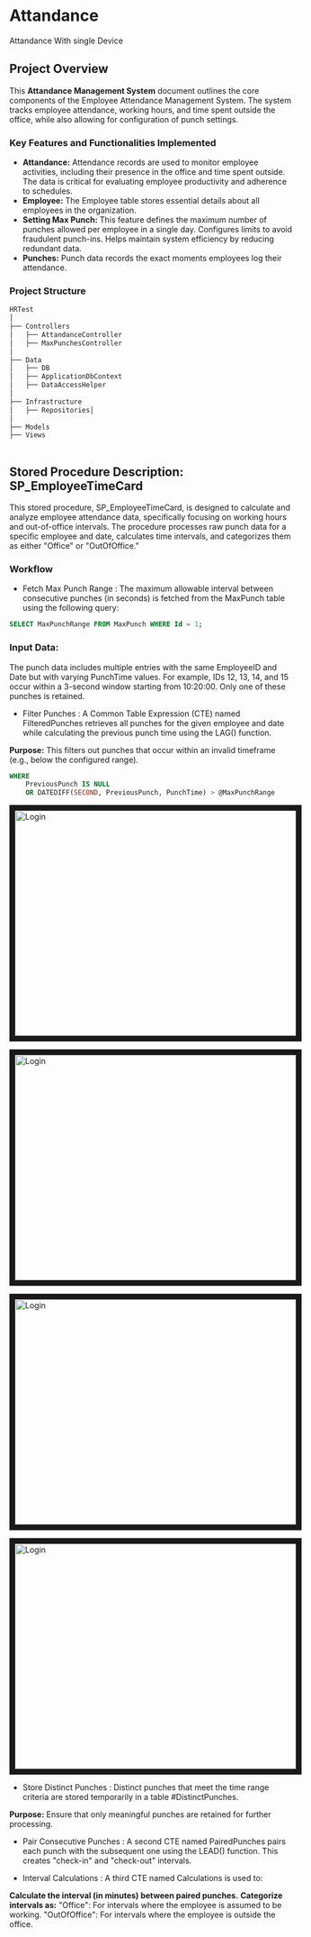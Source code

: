 # Attandance
Attandance With single Device

## Project Overview

This **Attandance Management System**  document outlines the core components of the Employee Attendance Management System. The system tracks employee attendance, working hours, and time spent outside the office, while also allowing for configuration of punch settings.

### Key Features and Functionalities Implemented

- **Attandance:** Attendance records are used to monitor employee activities, including their presence in the office and time spent outside. The data is critical for evaluating employee productivity and adherence to schedules.
- **Employee:** The Employee table stores essential details about all employees in the organization.
- **Setting Max Punch:** This feature defines the maximum number of punches allowed per employee in a single day. Configures limits to avoid fraudulent punch-ins. Helps maintain system efficiency by reducing redundant data.
- **Punches:** Punch data records the exact moments employees log their attendance.


### Project Structure

```markdown
HRTest
│
├── Controllers
│   ├── AttandanceController
│   ├── MaxPunchesController
│
├── Data
│   ├── DB
│   ├── ApplicationDbContext
│   ├── DataAccessHelper
│
├── Infrastructure
│   ├── Repositories│   
│
├── Models
├── Views
    
   ```
## Stored Procedure Description: **SP_EmployeeTimeCard**
This stored procedure, SP_EmployeeTimeCard, is designed to calculate and analyze employee attendance data, specifically focusing on working hours and out-of-office intervals. The procedure processes raw punch data for a specific employee and date, calculates time intervals, and categorizes them as either "Office" or "OutOfOffice."


### Workflow

- Fetch Max Punch Range : The maximum allowable interval between consecutive punches (in seconds) is fetched from the MaxPunch table using the following query:

```sql
SELECT MaxPunchRange FROM MaxPunch WHERE Id = 1;
```

### Input Data:
The punch data includes multiple entries with the same EmployeeID and Date but with varying PunchTime values.
For example, IDs 12, 13, 14, and 15 occur within a 3-second window starting from 10:20:00. Only one of these punches is retained.

- Filter Punches : A Common Table Expression (CTE) named FilteredPunches retrieves all punches for the given employee and date while calculating the previous punch time using the LAG() function.

**Purpose:** This filters out punches that occur within an invalid timeframe (e.g., below the configured range).

```sql
WHERE 
    PreviousPunch IS NULL 
    OR DATEDIFF(SECOND, PreviousPunch, PunchTime) > @MaxPunchRange

```

<img src="https://github.com/gmbappa/Attandance/tree/main/HRTest/Data/Image/PunchData.png" 
alt="Login" width="500" height="400" border="10" />


<img src="https://github.com/gmbappa/Attandance/tree/main/HRTest/Data/Image/PunchData2.png" 
alt="Login" width="500" height="400" border="10" />

<img src="https://github.com/gmbappa/Attandance/tree/main/HRTest/Data/Image/PunchData3.png" 
alt="Login" width="500" height="400" border="10" />

<img src="https://github.com/gmbappa/Attandance/tree/main/HRTest/Data/Image/PunchData4.png" 
alt="Login" width="500" height="400" border="10" />

- Store Distinct Punches : Distinct punches that meet the time range criteria are stored temporarily in a table #DistinctPunches.

**Purpose:** Ensure that only meaningful punches are retained for further processing.


- Pair Consecutive Punches : A second CTE named PairedPunches pairs each punch with the subsequent one using the LEAD() function. This creates "check-in" and "check-out" intervals.

- Interval Calculations : A third CTE named Calculations is used to:

**Calculate the interval (in minutes) between paired punches.**
**Categorize intervals as:**
"Office": For intervals where the employee is assumed to be working.
"OutOfOffice": For intervals where the employee is outside the office.


